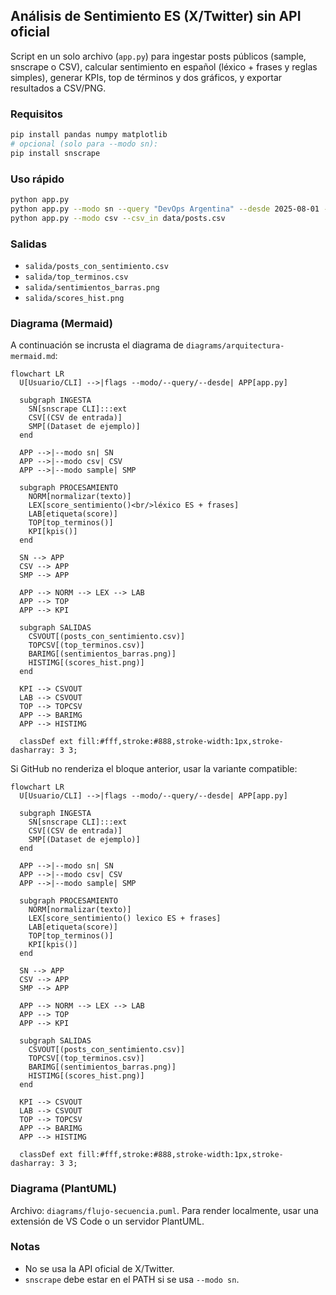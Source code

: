 ## Análisis de Sentimiento ES (X/Twitter) sin API oficial

Script en un solo archivo (`app.py`) para ingestar posts públicos (sample, snscrape o CSV), calcular sentimiento en español (léxico + frases y reglas simples), generar KPIs, top de términos y dos gráficos, y exportar resultados a CSV/PNG.

### Requisitos
```bash
pip install pandas numpy matplotlib
# opcional (solo para --modo sn):
pip install snscrape
```

### Uso rápido
```bash
python app.py
python app.py --modo sn --query "DevOps Argentina" --desde 2025-08-01 --limite 300
python app.py --modo csv --csv_in data/posts.csv
```

### Salidas
- `salida/posts_con_sentimiento.csv`  
- `salida/top_terminos.csv`  
- `salida/sentimientos_barras.png`  
- `salida/scores_hist.png`

### Diagrama (Mermaid)
A continuación se incrusta el diagrama de `diagrams/arquitectura-mermaid.md`:

```mermaid
flowchart LR
  U[Usuario/CLI] -->|flags --modo/--query/--desde| APP[app.py]

  subgraph INGESTA
    SN[snscrape CLI]:::ext
    CSV[(CSV de entrada)]
    SMP[(Dataset de ejemplo)]
  end

  APP -->|--modo sn| SN
  APP -->|--modo csv| CSV
  APP -->|--modo sample| SMP

  subgraph PROCESAMIENTO
    NORM[normalizar(texto)]
    LEX[score_sentimiento()<br/>léxico ES + frases]
    LAB[etiqueta(score)]
    TOP[top_terminos()]
    KPI[kpis()]
  end

  SN --> APP
  CSV --> APP
  SMP --> APP

  APP --> NORM --> LEX --> LAB
  APP --> TOP
  APP --> KPI

  subgraph SALIDAS
    CSVOUT[(posts_con_sentimiento.csv)]
    TOPCSV[(top_terminos.csv)]
    BARIMG[(sentimientos_barras.png)]
    HISTIMG[(scores_hist.png)]
  end

  KPI --> CSVOUT
  LAB --> CSVOUT
  TOP --> TOPCSV
  APP --> BARIMG
  APP --> HISTIMG

  classDef ext fill:#fff,stroke:#888,stroke-width:1px,stroke-dasharray: 3 3;
```

Si GitHub no renderiza el bloque anterior, usar la variante compatible:

```mermaid
flowchart LR
  U[Usuario/CLI] -->|flags --modo/--query/--desde| APP[app.py]

  subgraph INGESTA
    SN[snscrape CLI]:::ext
    CSV[(CSV de entrada)]
    SMP[(Dataset de ejemplo)]
  end

  APP -->|--modo sn| SN
  APP -->|--modo csv| CSV
  APP -->|--modo sample| SMP

  subgraph PROCESAMIENTO
    NORM[normalizar(texto)]
    LEX[score_sentimiento() lexico ES + frases]
    LAB[etiqueta(score)]
    TOP[top_terminos()]
    KPI[kpis()]
  end

  SN --> APP
  CSV --> APP
  SMP --> APP

  APP --> NORM --> LEX --> LAB
  APP --> TOP
  APP --> KPI

  subgraph SALIDAS
    CSVOUT[(posts_con_sentimiento.csv)]
    TOPCSV[(top_terminos.csv)]
    BARIMG[(sentimientos_barras.png)]
    HISTIMG[(scores_hist.png)]
  end

  KPI --> CSVOUT
  LAB --> CSVOUT
  TOP --> TOPCSV
  APP --> BARIMG
  APP --> HISTIMG

  classDef ext fill:#fff,stroke:#888,stroke-width:1px,stroke-dasharray: 3 3;
```

### Diagrama (PlantUML)
Archivo: `diagrams/flujo-secuencia.puml`. Para render localmente, usar una extensión de VS Code o un servidor PlantUML.

### Notas
- No se usa la API oficial de X/Twitter.
- `snscrape` debe estar en el PATH si se usa `--modo sn`.
